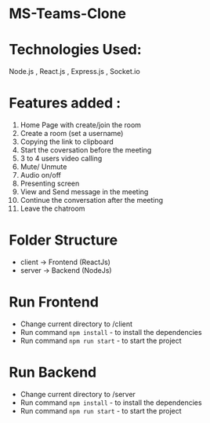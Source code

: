# MS-Teams-Clone

# Technologies Used:
Node.js , React.js , Express.js , Socket.io

# Features added :
1. Home Page with create/join the room
2. Create a room (set a username)
3. Copying the link to clipboard 
4. Start the coversation before the meeting
5. 3 to 4 users video calling
6. Mute/ Unmute 
7. Audio on/off
8. Presenting screen
9. View and Send message in the meeting
10. Continue the conversation after the meeting
11. Leave the chatroom

# Folder Structure
- client -> Frontend (ReactJs)
- server -> Backend (NodeJs)

# Run Frontend
- Change current directory to /client
- Run command `npm install` - to install the dependencies
- Run command `npm run start` - to start the project

# Run Backend
- Change current directory to /server
- Run command `npm install` - to install the dependencies
- Run command `npm run start` - to start the project
